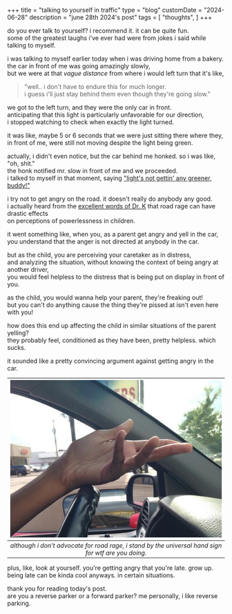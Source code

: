 +++
title = "talking to yourself in traffic"
type = "blog"
customDate = "2024-06-28"
description = "june 28th 2024's post"
tags = [
    "thoughts",
]
+++

do you ever talk to yourself? i recommend it. it can be quite fun.\
some of the greatest laughs i've ever had were from jokes i said while talking to myself.

i was talking to myself earlier today when i was driving home from a bakery.\
the car in front of me was going amazingly slowly,\
but we were at that *vague distance* from where i would left turn that it's like,

> "well.. i don't have to endure this for much longer.\
> i guess i'll just stay behind them even though they're going slow."

we got to the left turn, and they were the only car in front.\
anticipating that this light is particularly unfavorable for our direction,\
i stopped watching to check when exactly the light turned.

it was like, maybe 5 or 6 seconds that we were just sitting there where they,\
in front of me, were still not moving despite the light being green.

actually, i didn't even notice, but the car behind me honked. so i was like, "oh, shit."\
the honk notified mr. slow in front of me and we proceeded.\
i talked to myself in that moment, saying ["light's not gettin' any greener, buddy!"](https://www.tiktok.com/@rechallmusic/video/7272489555217960222)

i try not to get angry on the road. it doesn't really do anybody any good.\
i actually heard from the [excellent words of Dr. K](https://www.youtube.com/channel/UClHVl2N3jPEbkNJVx-ItQIQ) that road rage can have drastic effects\
on perceptions of powerlessness in children.

it went something like, when you, as a parent get angry and yell in the car,\
you understand that the anger is not directed at anybody in the car.

but as the child, you are perceiving your caretaker as in distress,\
and analyzing the situation, without knowing the context of being angry at another driver,\
you would feel helpless to the distress that is being put on display in front of you.

as the child, you would wanna help your parent, they're freaking out!\
but you can't do anything cause the thing they're pissed at isn't even here with you!

how does this end up affecting the child in similar situations of the parent yelling?\
they probably feel, conditioned as they have been, pretty helpless. which sucks.

it sounded like a pretty convincing argument against getting angry in the car.

| ![what are you doing image](/images/what-are-you-doing.jpg) | 
|:--:| 
| *although i don't advocate for road rage, i stand by the universal hand sign for wtf are you doing.* |

plus, like, look at yourself. you're getting angry that you're late. grow up.\
being late can be kinda cool anyways. in certain situations.

thank you for reading today's post.\
are you a reverse parker or a forward parker? me personally, i like reverse parking.
